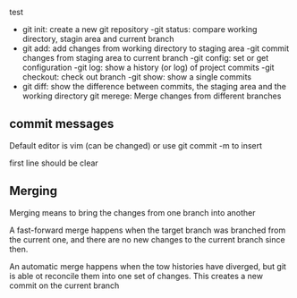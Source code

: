 

test

- git init: create a new git repository
-git status: compare working directory, stagin area and current branch
- git add: add changes from working directory to staging area
-git commit changes from staging area to current branch
-git config: set or get configuration
-git log: show a history (or log) of project commits
-git checkout: check out branch
-git show: show a single commits
- git diff: show the difference between commits, the staging area and the working directory
git merege: Merge changes from different branches
## commit messages

Default editor is vim (can be changed)
or use git commit -m <message> to insert

first line should be clear

## Merging

Merging means to bring the changes from one branch into another

A fast-forward merge happens when the target branch was branched from the current one, and there are no new changes to the current branch since then.

An automatic merge happens when the tow histories have diverged, but git is able ot reconcile them into one set of changes. This creates a new commit on the current branch
